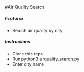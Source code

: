 #Air Quality Search

##### Features
* Search air quality by city

##### Instructions
* Clone this repo
* Run python3 airquality_search.py
* Enter city name
